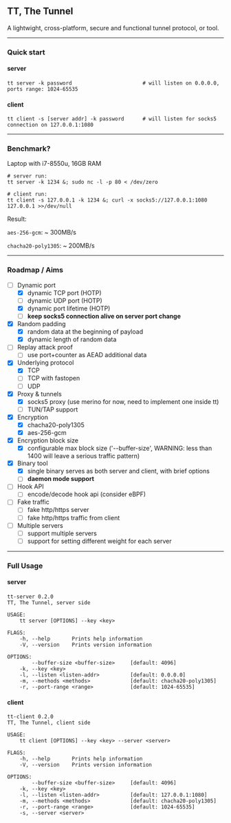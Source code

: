 ## TT, The Tunnel
A lightwight, cross-platform, secure and functional tunnel protocol, or tool.

----
### Quick start
#### server

    tt server -k password                       # will listen on 0.0.0.0, ports range: 1024-65535

#### client

    tt client -s [server addr] -k password      # will listen for socks5 connection on 127.0.0.1:1080

----
### Benchmark?
Laptop with i7-8550u, 16GB RAM 
	
	# server run:
	tt server -k 1234 &; sudo nc -l -p 80 < /dev/zero

	# client run:
	tt client -s 127.0.0.1 -k 1234 &; curl -x socks5://127.0.0.1:1080 127.0.0.1 >>/dev/null

Result:

```aes-256-gcm```: ~ 300MB/s

```chacha20-poly1305```: ~ 200MB/s

----
### Roadmap / Aims
- [ ] Dynamic port
    - [x] dynamic TCP port (HOTP)
    - [ ] dynamic UDP port (HOTP)
    - [x] dynamic port lifetime (HOTP)
	- [ ] **keep socks5 connection alive on server port change**
- [x] Random padding
    - [x] random data at the beginning of payload
    - [x] dynamic length of random data
- [ ] Replay attack proof
	- [ ] use port+counter as AEAD additional data
- [x] Underlying protocol
    - [x] TCP
    - [ ] TCP with fastopen
    - [ ] UDP
- [x] Proxy & tunnels 
    - [x] socks5 proxy (use merino for now, need to implement one inside tt)
    - [ ] TUN/TAP support
- [x] Encryption
    - [x] chacha20-poly1305
    - [x] aes-256-gcm
- [x] Encryption block size
	- [x] configurable max block size ('--buffer-size', WARNING: less than 1400 will leave a serious traffic pattern)
- [x] Binary tool
    - [x] single binary serves as both server and client, with brief options
    - [ ] **daemon mode support**
- [ ] Hook API 
    - [ ] encode/decode hook api (consider eBPF)
- [ ] Fake traffic
    - [ ] fake http/https server
    - [ ] fake http/https traffic from client
- [ ] Multiple servers
    - [ ] support multiple servers
    - [ ] support for setting different weight for each server

----
### Full Usage 
#### server
```
tt-server 0.2.0
TT, The Tunnel, server side

USAGE:
    tt server [OPTIONS] --key <key>

FLAGS:
    -h, --help       Prints help information
    -V, --version    Prints version information

OPTIONS:
        --buffer-size <buffer-size>     [default: 4096]
    -k, --key <key>
    -l, --listen <listen-addr>          [default: 0.0.0.0]
    -m, --methods <methods>             [default: chacha20-poly1305]
    -r, --port-range <range>            [default: 1024-65535]
```

#### client
```
tt-client 0.2.0
TT, The Tunnel, client side

USAGE:
    tt client [OPTIONS] --key <key> --server <server>

FLAGS:
    -h, --help       Prints help information
    -V, --version    Prints version information

OPTIONS:
        --buffer-size <buffer-size>     [default: 4096]
    -k, --key <key>
    -l, --listen <listen-addr>          [default: 127.0.0.1:1080]
    -m, --methods <methods>             [default: chacha20-poly1305]
    -r, --port-range <range>            [default: 1024-65535]
    -s, --server <server>

```

